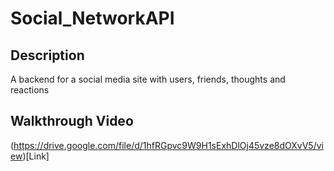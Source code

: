 # Social_NetworkAPI

## Description
A backend for a social media site with users, friends, thoughts and reactions

## Walkthrough Video
(https://drive.google.com/file/d/1hfRGpvc9W9H1sExhDlOj45vze8dOXvV5/view)[Link]

